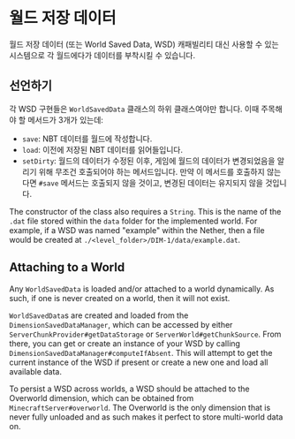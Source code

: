 월드 저장 데이터
================

월드 저장 데이터 (또는 World Saved Data, WSD) 캐패빌리티 대신 사용할 수 있는 시스템으로 각 월드에다가 데이터를 부착시킬 수 있습니다.

선언하기
-----------

각 WSD 구현들은 `WorldSavedData` 클래스의 하위 클래스여야만 합니다. 이때 주목해야 할 메서드가 3개가 있는데:

* `save`: NBT 데이터를 월드에 작성합니다.
* `load`: 이전에 저장된 NBT 데이터를 읽어들입니다.
* `setDirty`: 월드의 데이터가 수정된 이후, 게임에 월드의 데이터가 변경되었음을 알리기 위해 무조건 호출되어야 하는 메서드입니다. 만약 이 메서드를 호출하지 않는다면 `#save` 메서드는 호출되지 않을 것이고, 변경된 데이터는 유지되지 않을 것입니다.

The constructor of the class also requires a `String`. This is the name of the `.dat` file stored within the `data` folder for the implemented world. For example, if a WSD was named "example" within the Nether, then a file would be created at `./<level_folder>/DIM-1/data/example.dat`.

Attaching to a World
----------------------

Any `WorldSavedData` is loaded and/or attached to a world dynamically. As such, if one is never created on a world, then it will not exist. 

`WorldSavedData`s are created and loaded from
the `DimensionSavedDataManager`, which can be accessed by either `ServerChunkProvider#getDataStorage` or `ServerWorld#getChunkSource`. From there, you can get or create an instance of your WSD by calling `DimensionSavedDataManager#computeIfAbsent`. This will attempt to get the current instance of the WSD if present or create a new one and load all available data.

To persist a WSD across worlds, a WSD should be attached to the Overworld dimension, which can be obtained from `MinecraftServer#overworld`. The Overworld is the only dimension that is never fully unloaded and as such makes it perfect to store multi-world data on.
